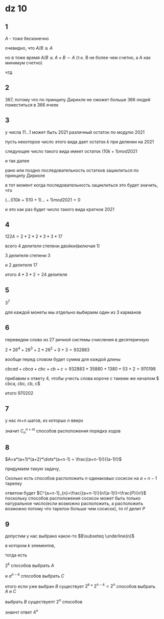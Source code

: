 <script type="text/javascript"
  src="https://cdnjs.cloudflare.com/ajax/libs/mathjax/2.7.0/MathJax.js?config=TeX-AMS_CHTML">
</script>
<script type="text/x-mathjax-config">
  MathJax.Hub.Config({
    tex2jax: {
      inlineMath: [['$','$'], ['\\(','\\)']],
      processEscapes: true},
      jax: ["input/TeX","input/MathML","input/AsciiMath","output/CommonHTML"],
      extensions: ["tex2jax.js","mml2jax.js","asciimath2jax.js","MathMenu.js","MathZoom.js","AssistiveMML.js", "[Contrib]/a11y/accessibility-menu.js"],
      TeX: {
      extensions: ["AMSmath.js","AMSsymbols.js","noErrors.js","noUndefined.js"],
      equationNumbers: {
      autoNumber: "AMS"
      }
    }
  });
</script>


# dz 10

## 1

$A$ - тоже бесконечно

очевидно, что $A/ B\gtrsim A$

но в тоже время $A/B\lesssim A\times B\sim A$ (т.к. B не более чем счетно, а А как минимум счетно)

чтд

## 2

367, потому что по принципу Дирихле не сможет больше 366 людей поместиться в 366 ячеек

## 3

у числа $11\dots 1$ может быть 2021 различный остаток по модулю 2021

пусть некоторое число этого вида дает остаток $k$ при делении на 2021

следующее число такого вида имеет остаток $(10k+1)mod 2021$

и так далее 

рано или поздно последовательность остатков зациклиться по принципу Дирихле 

в тот момент когда последовательность зациклиться это будет значить, что

$(\dots((10k+1)10+1)\dots+1)mod2021=0$

и это как раз будет число такого вида кратное 2021
## 4

$1224 = 2*2*2*3*3*17$

всего 4 делителя степени двойки(включая 1)

3 делителя степени 3

и 2 делителя 17

итого $4*3*2=24$ делителя

## 5

$3^7$

для каждой монеты мы отдельно выбираем один из 3 карманов

## 6

переведем слово из 27 ричной системы счисления в десятеричную

$2*26^4+26^3+2*26^2 + 0+3 = 932883$

вообще перед словом будет сумма для каждой длины

$cbcad+cbca+cbc+cb+c = 932883+35880+1380+53+2=970198$

прибавим к ответу 4, чтобы учесть слова короче с такеим же началом $ cbca, cbc, cb, c$

итого $970202$ 
## 7

у нас m+n шагов, из которых $n$ вверх

значит $C^{n+m}_n$ способов расположения порядка ходов

## 8

$A=a*(a+1)*(a+2)*\dots*(a+n-1) = \frac{(a+n-1)!}{(a-1)!}$

придумаем такую задачу,

Сколько есть способов расположить $n$ одинаковых сосисок на $a+n-1$ тарелку 

ответом будет $C^{a+n-1}_{n}=\frac{(a+n-1)!}{n!(a-1)!}=\frac{P}{n!}$ поскольку способов расположения сосисок может быть только натуральное число(если возможно расположить, а расположить возможно потому что тарелок больше чем сосисок), то $n!$  делит $P$

## 9

допустим у нас выбрано какое-то $B\subseteq \underline{n}$

в котором $k$ элементов,

тогда есть

$2^k$ способов выбрать $A$

и $a^{n-k}$ способов выбрать $C$

итого если уже выбран $B$ существует $2^k*2^{n-k}=2^n$ способов выбрать $A$  и $C$ 

выбрать $B$ существуепт $2^n$ способов

знаичт ответ 
$4^n$